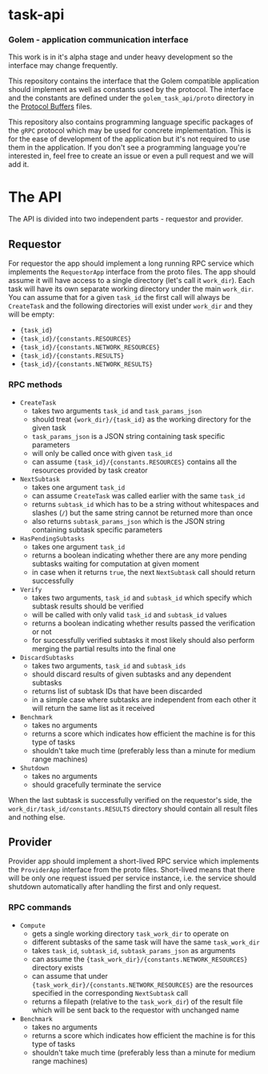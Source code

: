 # task-api
### Golem - application communication interface
This work is in it's alpha stage and under heavy development so the interface may change frequently.

This repository contains the interface that the Golem compatible application should implement as well as constants used by the protocol. The interface and the constants are defined under the `golem_task_api/proto` directory in the [Protocol Buffers](https://developers.google.com/protocol-buffers/) files.

This repository also contains programming language specific packages of the `gRPC` protocol which may be used for concrete implementation. This is for the ease of development of the application but it's not required to use them in the application.
If you don't see a programming language you're interested in, feel free to create an issue or even a pull request and we will add it.

# The API
The API is divided into two independent parts - requestor and provider.

## Requestor
For requestor the app should implement a long running RPC service which implements the `RequestorApp` interface from the proto files. The app should assume it will have access to a single directory (let's call it `work_dir`). Each task will have its own separate working directory under the main `work_dir`. You can assume that for a given `task_id` the first call will always be `CreateTask` and the following directories will exist under `work_dir` and they will be empty:
- `{task_id}`
- `{task_id}/{constants.RESOURCES}`
- `{task_id}/{constants.NETWORK_RESOURCES}`
- `{task_id}/{constants.RESULTS}`
- `{task_id}/{constants.NETWORK_RESULTS}`

### RPC methods
- `CreateTask`
  - takes two arguments `task_id` and `task_params_json`
  - should treat `{work_dir}/{task_id}` as the working directory for the given task
  - `task_params_json` is a JSON string containing task specific parameters
  - will only be called once with given `task_id`
  - can assume `{task_id}/{constants.RESOURCES}` contains all the resources provided by task creator
- `NextSubtask`
  - takes one argument `task_id`
  - can assume `CreateTask` was called earlier with the same `task_id`
  - returns `subtask_id` which has to be a string without whitespaces and slashes (`/`) but the same string cannot be returned more than once
  - also returns `subtask_params_json` which is the JSON string containing subtask specific parameters
- `HasPendingSubtasks`
  - takes one argument `task_id`
  - returns a boolean indicating whether there are any more pending subtasks waiting for computation at given moment
  - in case when it returns `true`, the next `NextSubtask` call should return successfully
- `Verify`
  - takes two arguments, `task_id` and `subtask_id` which specify which subtask results should be verified
  - will be called with only valid `task_id` and `subtask_id` values
  - returns a boolean indicating whether results passed the verification or not
  - for successfully verified subtasks it most likely should also perform merging the partial results into the final one
- `DiscardSubtasks`
  - takes two arguments, `task_id` and `subtask_ids`
  - should discard results of given subtasks and any dependent subtasks
  - returns list of subtask IDs that have been discarded
  - in a simple case where subtasks are independent from each other it will return the same list as it received
- `Benchmark`
  - takes no arguments
  - returns a score which indicates how efficient the machine is for this type of tasks
  - shouldn't take much time (preferably less than a minute for medium range machines)
- `Shutdown`
  - takes no arguments
  - should gracefully terminate the service

When the last subtask is successfully verified on the requestor's side, the `work_dir/task_id/constants.RESULTS` directory should contain all result files and nothing else.

## Provider
Provider app should implement a short-lived RPC service which implements the `ProviderApp` interface from the proto files. Short-lived means that there will be only one request issued per service instance, i.e. the service should shutdown automatically after handling the first and only request.

### RPC commands
- `Compute`
  - gets a single working directory `task_work_dir` to operate on
  - different subtasks of the same task will have the same `task_work_dir`
  - takes `task_id`, `subtask_id`, `subtask_params_json` as arguments
  - can assume the `{task_work_dir}/{constants.NETWORK_RESOURCES}` directory exists
  - can assume that under `{task_work_dir}/{constants.NETWORK_RESOURCES}` are the resources specified in the corresponding `NextSubtask` call
  - returns a filepath (relative to the `task_work_dir`) of the result file which will be sent back to the requestor with unchanged name
- `Benchmark`
  - takes no arguments
  - returns a score which indicates how efficient the machine is for this type of tasks
  - shouldn't take much time (preferably less than a minute for medium range machines)
